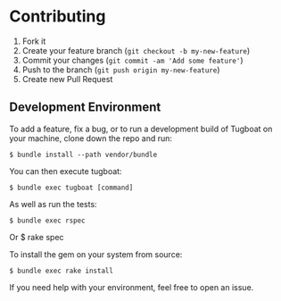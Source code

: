 # Contributing

1. Fork it
2. Create your feature branch (`git checkout -b my-new-feature`)
3. Commit your changes (`git commit -am 'Add some feature'`)
4. Push to the branch (`git push origin my-new-feature`)
5. Create new Pull Request


## Development Environment

To add a feature, fix a bug, or to run a development build of Tugboat
on your machine, clone down the repo and run:

    $ bundle install --path vendor/bundle

You can then execute tugboat:

    $ bundle exec tugboat [command]

As well as run the tests:

    $ bundle exec rspec
Or
	$ rake spec

To install the gem on your system from source:

    $ bundle exec rake install

If you need help with your environment, feel free to open an issue.
